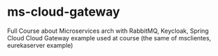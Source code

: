 # ms-cloud-gateway
Full Course about Microservices arch with RabbitMQ, Keycloak, Spring Cloud
Cloud Gateway example used at course (the same of msclientes, eurekaserver example)

